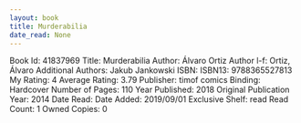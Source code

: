 ```yaml
---
layout: book
title: Murderabilia
date_read: None
---
```


Book Id: 41837969
Title: Murderabilia
Author: Álvaro Ortiz
Author l-f: Ortiz, Álvaro
Additional Authors: Jakub Jankowski
ISBN: 
ISBN13: 9788365527813
My Rating: 4
Average Rating: 3.79
Publisher: timof comics
Binding: Hardcover
Number of Pages: 110
Year Published: 2018
Original Publication Year: 2014
Date Read: 
Date Added: 2019/09/01
Exclusive Shelf: read
Read Count: 1
Owned Copies: 0


